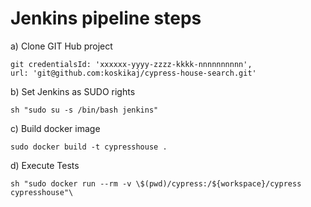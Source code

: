# Jenkins pipeline steps

a) Clone GIT Hub project

    git credentialsId: 'xxxxxx-yyyy-zzzz-kkkk-nnnnnnnnnn',
    url: 'git@github.com:koskikaj/cypress-house-search.git'

b) Set Jenkins as SUDO rights

    sh "sudo su -s /bin/bash jenkins"

c) Build docker image

    sudo docker build -t cypresshouse .

d) Execute Tests

    sh "sudo docker run --rm -v \$(pwd)/cypress:/${workspace}/cypress cypresshouse"\

